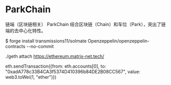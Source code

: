 # ParkChain
链端（区块链相关） ParkChain 结合区块链（Chain）和车位（Park），突出了链端的去中心化特性。

$ forge install transmissions11/solmate Openzeppelin/openzeppelin-contracts --no-commit


./geth attach https://ethereum.matrix-net.tech/  

eth.sendTransaction({from: eth.accounts[0], to: "0xadA778c33B4CA3f5374D410396b84DE2B08CC567", value: web3.toWei(1, "ether")})
